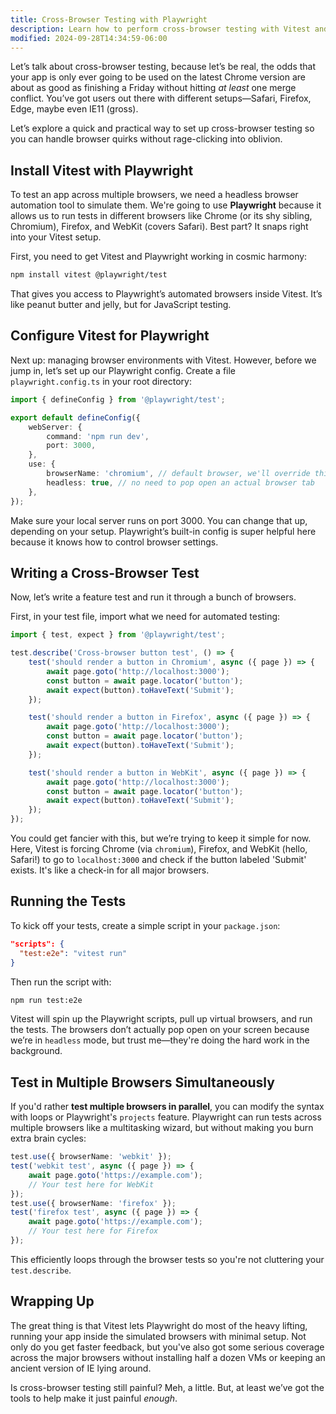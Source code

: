```yaml
---
title: Cross-Browser Testing with Playwright
description: Learn how to perform cross-browser testing with Vitest and Playwright.
modified: 2024-09-28T14:34:59-06:00
---
```


Let’s talk about cross-browser testing, because let’s be real, the odds that your app is only ever going to be used on the latest Chrome version are about as good as finishing a Friday without hitting *at least* one merge conflict. You’ve got users out there with different setups—Safari, Firefox, Edge, maybe even IE11 (gross).

Let’s explore a quick and practical way to set up cross-browser testing so you can handle browser quirks without rage-clicking into oblivion.

## Install Vitest with Playwright

To test an app across multiple browsers, we need a headless browser automation tool to simulate them. We're going to use **Playwright** because it allows us to run tests in different browsers like Chrome (or its shy sibling, Chromium), Firefox, and WebKit (covers Safari). Best part? It snaps right into your Vitest setup.

First, you need to get Vitest and Playwright working in cosmic harmony:

```bash
npm install vitest @playwright/test
```

That gives you access to Playwright’s automated browsers inside Vitest. It’s like peanut butter and jelly, but for JavaScript testing.

## Configure Vitest for Playwright

Next up: managing browser environments with Vitest. However, before we jump in, let’s set up our Playwright config. Create a file `playwright.config.ts` in your root directory:

```typescript
import { defineConfig } from '@playwright/test';

export default defineConfig({
	webServer: {
		command: 'npm run dev',
		port: 3000,
	},
	use: {
		browserName: 'chromium', // default browser, we'll override this in our tests
		headless: true, // no need to pop open an actual browser tab
	},
});
```

Make sure your local server runs on port 3000. You can change that up, depending on your setup. Playwright’s built-in config is super helpful here because it knows how to control browser settings.

## Writing a Cross-Browser Test

Now, let’s write a feature test and run it through a bunch of browsers.

First, in your test file, import what we need for automated testing:

```typescript
import { test, expect } from '@playwright/test';

test.describe('Cross-browser button test', () => {
	test('should render a button in Chromium', async ({ page }) => {
		await page.goto('http://localhost:3000');
		const button = await page.locator('button');
		await expect(button).toHaveText('Submit');
	});

	test('should render a button in Firefox', async ({ page }) => {
		await page.goto('http://localhost:3000');
		const button = await page.locator('button');
		await expect(button).toHaveText('Submit');
	});

	test('should render a button in WebKit', async ({ page }) => {
		await page.goto('http://localhost:3000');
		const button = await page.locator('button');
		await expect(button).toHaveText('Submit');
	});
});
```

You could get fancier with this, but we’re trying to keep it simple for now. Here, Vitest is forcing Chrome (via `chromium`), Firefox, and WebKit (hello, Safari!) to go to `localhost:3000` and check if the button labeled 'Submit' exists. It's like a check-in for all major browsers.

## Running the Tests

To kick off your tests, create a simple script in your `package.json`:

```json
"scripts": {
  "test:e2e": "vitest run"
}
```

Then run the script with:

```bash
npm run test:e2e
```

Vitest will spin up the Playwright scripts, pull up virtual browsers, and run the tests. The browsers don’t actually pop open on your screen because we’re in `headless` mode, but trust me—they're doing the hard work in the background.

## Test in Multiple Browsers Simultaneously

If you'd rather **test multiple browsers in parallel**, you can modify the syntax with loops or Playwright's `projects` feature. Playwright can run tests across multiple browsers like a multitasking wizard, but without making you burn extra brain cycles:

```typescript
test.use({ browserName: 'webkit' });
test('webkit test', async ({ page }) => {
	await page.goto('https://example.com');
	// Your test here for WebKit
});
test.use({ browserName: 'firefox' });
test('firefox test', async ({ page }) => {
	await page.goto('https://example.com');
	// Your test here for Firefox
});
```

This efficiently loops through the browser tests so you're not cluttering your `test.describe`.

## Wrapping Up

The great thing is that Vitest lets Playwright do most of the heavy lifting, running your app inside the simulated browsers with minimal setup. Not only do you get faster feedback, but you've also got some serious coverage across the major browsers without installing half a dozen VMs or keeping an ancient version of IE lying around.

Is cross-browser testing still painful? Meh, a little. But, at least we’ve got the tools to help make it just painful *enough*.
